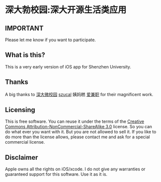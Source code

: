 深大勃校园:深大开源生活类应用
===========


IMPORTANT
---------

Please let me know if you want to participate.


What is this?
-------------
This is a very early version of iOS app for Shenzhen University.


Thanks
------
A big thanks to [深大微校园](http://weibo.com/vschool/) [szucal](http://szucal.com) 姨妈糕 [爱兼职](http://www.lovingjob.com/) for their magnificent work.

Licensing
---------
This is free software. You can reuse it under the terms of the [Creative Commons Attribution-NonCommercial-ShareAlike 3.0](http://creativecommons.org/licenses/by-nc-sa/3.0/) license. So you can do what ever you want with it. But you are not allowed to sell it.
If you like to do more than the license allows, please contact me and ask for a special commercial license.

Disclaimer
----------
Apple owns all the rights on iOS/xcode. I do not give any warranties or guaranteed support for this software. Use it as it is.